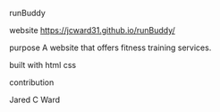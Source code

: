  runBuddy
 
 website 
https://jcward31.github.io/runBuddy/

purpose
A website that offers fitness training services.

built with 
html
css

contribution

Jared C Ward
